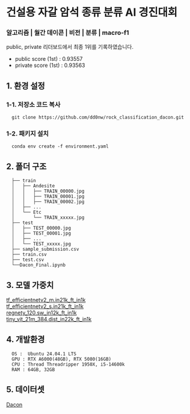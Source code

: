   # 건설용 자갈 암석 종류 분류 AI 경진대회
### 알고리즘 | 월간 데이콘 | 비전 | 분류 | macro-f1

public, private 리더보드에서 최종 1위를 기록하였습니다.
* public score (1st) : 0.93557
* private score (1st) : 0.93563

## 1. 환경 설정
### 1-1. 저장소 코드 복사 
```
  git clone https://github.com/dd0nw/rock_classification_dacon.git
```
### 1-2. 패키지 설치
```
  conda env create -f environment.yaml
```
## 2. 폴더 구조
```
  ├── train
  │   ├── Andesite
  │   │   ├── TRAIN_00000.jpg
  │   │   ├── TRAIN_00001.jpg
  │   │   ├── TRAIN_00002.jpg
  │   ├── ...
  │   └── Etc
  │       └── TRAIN_xxxxx.jpg
  ├── test
  │   ├── TEST_00000.jpg
  │   ├── TEST_00001.jpg
  │   ├── ...
  │   └── TEST_xxxxx.jpg
  ├── sample_submission.csv
  ├── train.csv
  ├── test.csv
  └──Dacon_Final.ipynb
```


## 3. 모델 가중치

[tf_efficientnetv2_m.in21k_ft_in1k](https://docs.google.com/uc?export=download&id=1UBzks6KyGvaFzE2x5UzZ3boZsSygrcdn)
<br>
[tf_efficientnetv2_s.in21k_ft_in1k](https://docs.google.com/uc?export=download&id=1ozHgS0x4UlPHX0XIOYX5K3plOfq46tgK)
<br>
[regnety_120.sw_in12k_ft_in1k](https://docs.google.com/uc?export=download&id=1DvCZ0o1g9WkGlP2UinOR3_DD496tX-O1)
<br>
[tiny_vit_21m_384.dist_in22k_ft_in1k](https://docs.google.com/uc?export=download&id=1N7q-qQw2SQKxv6eXpLTONEPwaACrqaCL)

## 4. 개발환경
```
  OS :  Ubuntu 24.04.1 LTS
  GPU : RTX A6000(48GB), RTX 5080(16GB)
  CPU : Thread Threadripper 1950X, i5-14600k
  RAM : 64GB, 32GB
```

## 5. 데이터셋
[Dacon](https://drive.google.com/file/d/1UowP6kVAFXk1wkjTTD0hd3XOPgPKA0vp/view)
